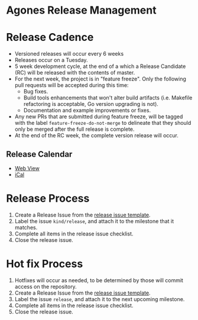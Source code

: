 # Agones Release Management

# Release Cadence

- Versioned releases will occur every 6 weeks
- Releases occur on a Tuesday.
- 5 week development cycle, at the end of a which a Release Candidate (RC) will be released with the contents of master.
- For the next week, the project is in "feature freeze". Only the following pull requests will be accepted during
  this time:
  - Bug fixes.
  - Build tools enhancements that won't alter build artifacts (i.e. Makefile refactoring is acceptable, Go version
   upgrading is not).
  - Documentation and example improvements or fixes.
- Any new PRs that are submitted during feature freeze, will be tagged with the label `feature-freeze-do-not-merge` 
  to delineate that they should only be merged after the full release is complete. 
- At the end of the RC week, the complete version release will occur.

## Release Calendar

- [Web View](https://calendar.google.com/calendar/embed?src=google.com_828n8f18hfbtrs4vu4h1sks218%40group.calendar.google.com&ctz=America%2FLos_Angeles)
- [iCal](https://calendar.google.com/calendar/ical/google.com_828n8f18hfbtrs4vu4h1sks218%40group.calendar.google.com/public/basic.ics)

# Release Process

1. Create a Release Issue from the [release issue template](./templates/release_issue.md).
1. Label the issue `kind/release`, and attach it to the milestone that it matches.
1. Complete all items in the release issue checklist.
1. Close the release issue.

# Hot fix Process
 
1. Hotfixes will occur as needed, to be determined by those will commit access on the repository.
1. Create a Release Issue from the [release issue template](./templates/release_issue.md).
1. Label the issue `release`, and attach it to the next upcoming milestone.
1. Complete all items in the release issue checklist.
1. Close the release issue.


